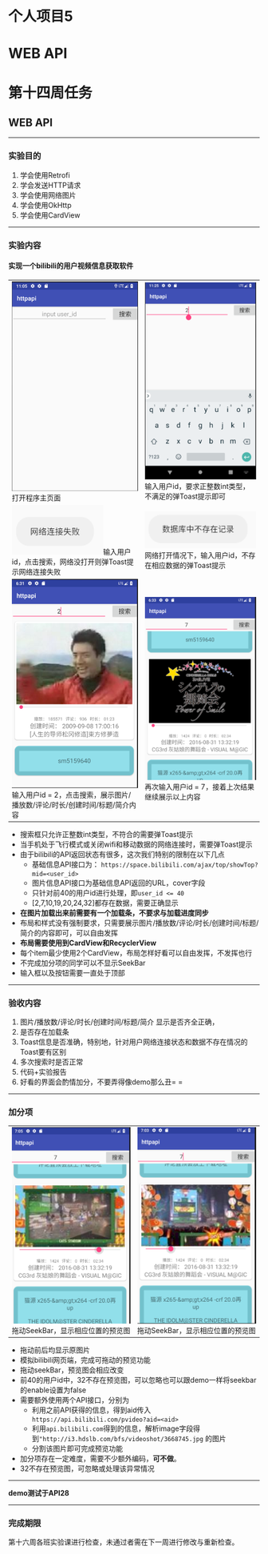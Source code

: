 # 个人项目5
# WEB API

# 第十四周任务
## WEB API
---

### 实验目的
1. 学会使用Retrofi
2. 学会发送HTTP请求
3. 学会使用网络图片
4. 学会使用OkHttp
5. 学会使用CardView

---
### 实验内容
#### 实现一个bilibili的用户视频信息获取软件
<table>
    <tr>
        <td ><img src="/manual/images/img1.png" >打开程序主页面</td>
        <td ><img src="/manual/images/img2.png" >输入用户id，要求正整数int类型，不满足的弹Toast提示即可</td>
    </tr>
    <tr>
        <td ><img src="/manual/images/img3.png" >输入用户id，点击搜索，网络没打开则弹Toast提示网络连接失败</td>
        <td ><img src="/manual/images/img4.png" >网络打开情况下，输入用户id，不存在相应数据的弹Toast提示</td>
    </tr>
    <tr>
        <td ><img src="/manual/images/img5.png" >输入用户id = 2，点击搜索，展示图片/播放数/评论/时长/创建时间/标题/简介内容</td>
        <td ><img src="/manual/images/img6.png" >再次输入用户id = 7，接着上次结果继续展示以上内容</td>
    </tr>
</table>

* 搜索框只允许正整数int类型，不符合的需要弹Toast提示
*  当手机处于飞行模式或关闭wifi和移动数据的网络连接时，需要弹Toast提示
*  由于bilibili的API返回状态有很多，这次我们特别的限制在以下几点
    * 基础信息API接口为： `https://space.bilibili.com/ajax/top/showTop?mid=<user_id>`
    * 图片信息API接口为基础信息API返回的URL，cover字段
    * 只针对前40的用户id进行处理，即`user_id <= 40`
    * [2,7,10,19,20,24,32]都存在数据，需要正确显示
* **在图片加载出来前需要有一个加载条，不要求与加载进度同步**
* 布局和样式没有强制要求，只需要展示图片/播放数/评论/时长/创建时间/标题/简介的内容即可，可以自由发挥
* **布局需要使用到CardView和RecyclerView**
* 每个item最少使用2个CardView，布局怎样好看可以自由发挥，不发挥也行
* 不完成加分项的同学可以不显示SeekBar
* 输入框以及按钮需要一直处于顶部

---
### 验收内容
1. 图片/播放数/评论/时长/创建时间/标题/简介 显示是否齐全正确，
2. 是否存在加载条
3. Toast信息是否准确，特别地，针对用户网络连接状态和数据不存在情况的Toast要有区别
4. 多次搜索时是否正常
5. 代码+实验报告
6. 好看的界面会酌情加分，不要弄得像demo那么丑= =

---
### 加分项
<table>
    <tr>
        <td ><img src="/manual/images/img7.png" >拖动SeekBar，显示相应位置的预览图</td>
        <td ><img src="/manual/images/img8.png" >拖动SeekBar，显示相应位置的预览图</td>
    </tr>
</table>

* 拖动前后均显示原图片
* 模拟bilibili网页端，完成可拖动的预览功能
* 拖动seekBar，预览图会相应改变
* 前40的用户id中，32不存在预览图，可以忽略也可以跟demo一样将seekbar的enable设置为false
* 需要额外使用两个API接口，分别为
    * 利用之前API获得的信息，得到aid传入`https://api.bilibili.com/pvideo?aid=<aid>`
    * 利用`api.bilibili.com`得到的信息，解析image字段得到`"http://i3.hdslb.com/bfs/videoshot/3668745.jpg` 的图片
    * 分割该图片即可完成预览功能
* 加分项存在一定难度，需要不少额外编码，**可不做**。
* 32不存在预览图，可忽略或处理该异常情况


---

**demo测试于API28**

---
### 完成期限
第十六周各班实验课进行检查，未通过者需在下一周进行修改与重新检查。
